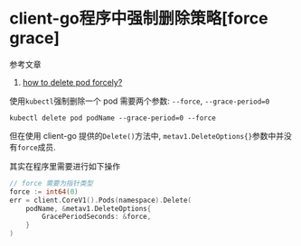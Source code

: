 # client-go程序中强制删除策略[force grace]

参考文章

1. [how to delete pod forcely?](https://github.com/fabric8io/kubernetes-client/issues/1195)

使用`kubectl`强制删除一个 pod 需要两个参数: `--force`, `--grace-period=0`

```
kubectl delete pod podName --grace-period=0 --force
```

但在使用 client-go 提供的`Delete()`方法中, `metav1.DeleteOptions{}`参数中并没有`force`成员.

其实在程序里需要进行如下操作

```go
// force 需要为指针类型
force := int64(0)
err = client.CoreV1().Pods(namespace).Delete(
    podName, &metav1.DeleteOptions{
        GracePeriodSeconds: &force,
    }
)
```
